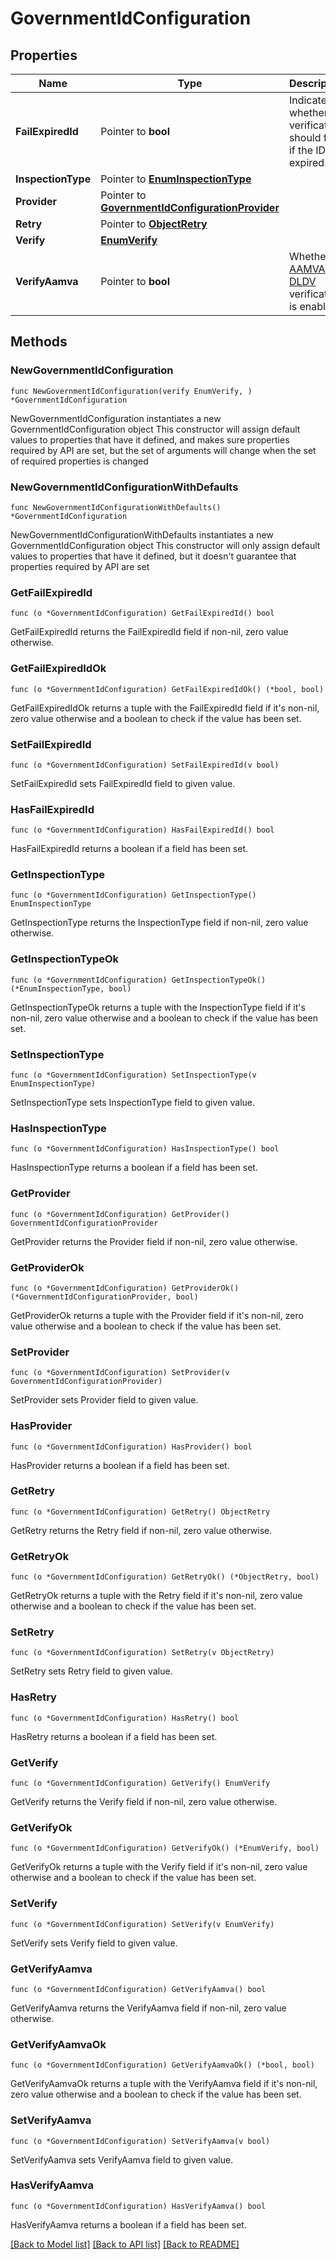 # GovernmentIdConfiguration

## Properties

Name | Type | Description | Notes
------------ | ------------- | ------------- | -------------
**FailExpiredId** | Pointer to **bool** | Indicates whether verification should fail if the ID is expired. | [optional] 
**InspectionType** | Pointer to [**EnumInspectionType**](EnumInspectionType.md) |  | [optional] 
**Provider** | Pointer to [**GovernmentIdConfigurationProvider**](GovernmentIdConfigurationProvider.md) |  | [optional] 
**Retry** | Pointer to [**ObjectRetry**](ObjectRetry.md) |  | [optional] 
**Verify** | [**EnumVerify**](EnumVerify.md) |  | 
**VerifyAamva** | Pointer to **bool** | Whether [AAMVA DLDV](https://apidocs.pingidentity.com/pingone/platform/v1/api/#us-based-driver-licenses) verification is enabled | [optional] 

## Methods

### NewGovernmentIdConfiguration

`func NewGovernmentIdConfiguration(verify EnumVerify, ) *GovernmentIdConfiguration`

NewGovernmentIdConfiguration instantiates a new GovernmentIdConfiguration object
This constructor will assign default values to properties that have it defined,
and makes sure properties required by API are set, but the set of arguments
will change when the set of required properties is changed

### NewGovernmentIdConfigurationWithDefaults

`func NewGovernmentIdConfigurationWithDefaults() *GovernmentIdConfiguration`

NewGovernmentIdConfigurationWithDefaults instantiates a new GovernmentIdConfiguration object
This constructor will only assign default values to properties that have it defined,
but it doesn't guarantee that properties required by API are set

### GetFailExpiredId

`func (o *GovernmentIdConfiguration) GetFailExpiredId() bool`

GetFailExpiredId returns the FailExpiredId field if non-nil, zero value otherwise.

### GetFailExpiredIdOk

`func (o *GovernmentIdConfiguration) GetFailExpiredIdOk() (*bool, bool)`

GetFailExpiredIdOk returns a tuple with the FailExpiredId field if it's non-nil, zero value otherwise
and a boolean to check if the value has been set.

### SetFailExpiredId

`func (o *GovernmentIdConfiguration) SetFailExpiredId(v bool)`

SetFailExpiredId sets FailExpiredId field to given value.

### HasFailExpiredId

`func (o *GovernmentIdConfiguration) HasFailExpiredId() bool`

HasFailExpiredId returns a boolean if a field has been set.

### GetInspectionType

`func (o *GovernmentIdConfiguration) GetInspectionType() EnumInspectionType`

GetInspectionType returns the InspectionType field if non-nil, zero value otherwise.

### GetInspectionTypeOk

`func (o *GovernmentIdConfiguration) GetInspectionTypeOk() (*EnumInspectionType, bool)`

GetInspectionTypeOk returns a tuple with the InspectionType field if it's non-nil, zero value otherwise
and a boolean to check if the value has been set.

### SetInspectionType

`func (o *GovernmentIdConfiguration) SetInspectionType(v EnumInspectionType)`

SetInspectionType sets InspectionType field to given value.

### HasInspectionType

`func (o *GovernmentIdConfiguration) HasInspectionType() bool`

HasInspectionType returns a boolean if a field has been set.

### GetProvider

`func (o *GovernmentIdConfiguration) GetProvider() GovernmentIdConfigurationProvider`

GetProvider returns the Provider field if non-nil, zero value otherwise.

### GetProviderOk

`func (o *GovernmentIdConfiguration) GetProviderOk() (*GovernmentIdConfigurationProvider, bool)`

GetProviderOk returns a tuple with the Provider field if it's non-nil, zero value otherwise
and a boolean to check if the value has been set.

### SetProvider

`func (o *GovernmentIdConfiguration) SetProvider(v GovernmentIdConfigurationProvider)`

SetProvider sets Provider field to given value.

### HasProvider

`func (o *GovernmentIdConfiguration) HasProvider() bool`

HasProvider returns a boolean if a field has been set.

### GetRetry

`func (o *GovernmentIdConfiguration) GetRetry() ObjectRetry`

GetRetry returns the Retry field if non-nil, zero value otherwise.

### GetRetryOk

`func (o *GovernmentIdConfiguration) GetRetryOk() (*ObjectRetry, bool)`

GetRetryOk returns a tuple with the Retry field if it's non-nil, zero value otherwise
and a boolean to check if the value has been set.

### SetRetry

`func (o *GovernmentIdConfiguration) SetRetry(v ObjectRetry)`

SetRetry sets Retry field to given value.

### HasRetry

`func (o *GovernmentIdConfiguration) HasRetry() bool`

HasRetry returns a boolean if a field has been set.

### GetVerify

`func (o *GovernmentIdConfiguration) GetVerify() EnumVerify`

GetVerify returns the Verify field if non-nil, zero value otherwise.

### GetVerifyOk

`func (o *GovernmentIdConfiguration) GetVerifyOk() (*EnumVerify, bool)`

GetVerifyOk returns a tuple with the Verify field if it's non-nil, zero value otherwise
and a boolean to check if the value has been set.

### SetVerify

`func (o *GovernmentIdConfiguration) SetVerify(v EnumVerify)`

SetVerify sets Verify field to given value.


### GetVerifyAamva

`func (o *GovernmentIdConfiguration) GetVerifyAamva() bool`

GetVerifyAamva returns the VerifyAamva field if non-nil, zero value otherwise.

### GetVerifyAamvaOk

`func (o *GovernmentIdConfiguration) GetVerifyAamvaOk() (*bool, bool)`

GetVerifyAamvaOk returns a tuple with the VerifyAamva field if it's non-nil, zero value otherwise
and a boolean to check if the value has been set.

### SetVerifyAamva

`func (o *GovernmentIdConfiguration) SetVerifyAamva(v bool)`

SetVerifyAamva sets VerifyAamva field to given value.

### HasVerifyAamva

`func (o *GovernmentIdConfiguration) HasVerifyAamva() bool`

HasVerifyAamva returns a boolean if a field has been set.


[[Back to Model list]](../README.md#documentation-for-models) [[Back to API list]](../README.md#documentation-for-api-endpoints) [[Back to README]](../README.md)


